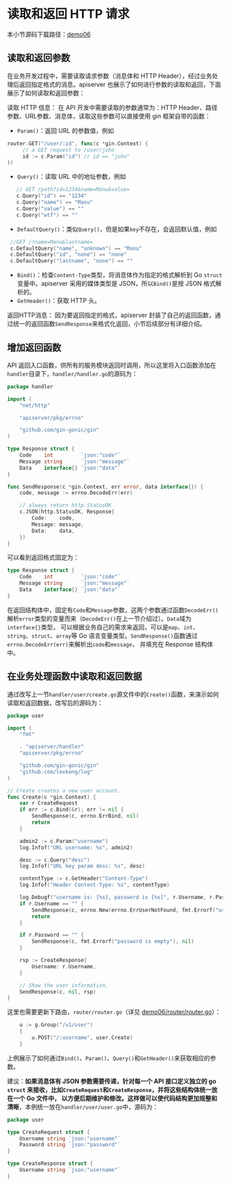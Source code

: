 # 读取和返回 HTTP 请求
本小节源码下载路径：[demo06](https://github.com/lexkong/apiserver_demos/tree/master/demo06)

## 读取和返回参数
在业务开发过程中，需要读取请求参数（消息体和 HTTP Header），经过业务处理后返回指定格式的消息。apiserver 也展示了如何进行参数的读取和返回，下面展示了如何读取和返回参数：

读取 HTTP 信息： 在 API 开发中需要读取的参数通常为：HTTP Header、路径参数、URL参数、消息体，读取这些参数可以直接使用 gin 框架自带的函数：
- `Param()`：返回 URL 的参数值，例如
```go
router.GET("/user/:id", func(c *gin.Context) {
     // a GET request to /user/john
     id := c.Param("id") // id == "john"
})
```

- `Query()`：读取 URL 中的地址参数，例如
```go
   // GET /path?id=1234&name=Manu&value=
   c.Query("id") == "1234"
   c.Query("name") == "Manu"
   c.Query("value") == ""
   c.Query("wtf") == ""
```

- `DefaultQuery()`：类似`Query()`，但是如果`key`不存在，会返回默认值，例如
```go
 //GET /?name=Manu&lastname=
 c.DefaultQuery("name", "unknown") == "Manu"
 c.DefaultQuery("id", "none") == "none"
 c.DefaultQuery("lastname", "none") == ""
```

- `Bind()`：检查`Content-Type`类型，将消息体作为指定的格式解析到 Go `struct`变量中。apiserver 采用的媒体类型是 JSON，所以`Bind()`是按 JSON 格式解析的。
- `GetHeader()`：获取 HTTP 头。

返回HTTP消息： 因为要返回指定的格式，apiserver 封装了自己的返回函数，通过统一的返回函数`SendResponse`来格式化返回，小节后续部分有详细介绍。

## 增加返回函数
API 返回入口函数，供所有的服务模块返回时调用，所以这里将入口函数添加在`handler`目录下，`handler/handler.go`的源码为：
```go
package handler

import (
	"net/http"

	"apiserver/pkg/errno"

	"github.com/gin-gonic/gin"
)

type Response struct {
	Code    int         `json:"code"`
	Message string      `json:"message"`
	Data    interface{} `json:"data"`
}

func SendResponse(c *gin.Context, err error, data interface{}) {
	code, message := errno.DecodeErr(err)

	// always return http.StatusOK
	c.JSON(http.StatusOK, Response{
		Code:    code,
		Message: message,
		Data:    data,
	})
}
```
可以看到返回格式固定为：
```go
type Response struct {
	Code    int         `json:"code"`
	Message string      `json:"message"`
	Data    interface{} `json:"data"`
}
```
在返回结构体中，固定有`Code`和`Message`参数，这两个参数通过函数`DecodeErr()`解析`error`类型的变量而来（`DecodeErr()`在上一节介绍过）。`Data`域为`interface{}`类型，
可以根据业务自己的需求来返回，可以是`map`、`int`、`string`、`struct`、`array`等 Go 语言变量类型。`SendResponse()`函数通过`errno.DecodeErr(err)`来解析出`code`和`message`，
并填充在 Response 结构体中。

## 在业务处理函数中读取和返回数据
通过改写上一节`handler/user/create.go`源文件中的`Create()`函数，来演示如何读取和返回数据，改写后的源码为：
```go
package user

import (
	"fmt"

	. "apiserver/handler"
	"apiserver/pkg/errno"

	"github.com/gin-gonic/gin"
	"github.com/lexkong/log"
)

// Create creates a new user account.
func Create(c *gin.Context) {
	var r CreateRequest
	if err := c.Bind(&r); err != nil {
		SendResponse(c, errno.ErrBind, nil)
		return
	}

	admin2 := c.Param("username")
	log.Infof("URL username: %s", admin2)

	desc := c.Query("desc")
	log.Infof("URL key param desc: %s", desc)

	contentType := c.GetHeader("Content-Type")
	log.Infof("Header Content-Type: %s", contentType)

	log.Debugf("username is: [%s], password is [%s]", r.Username, r.Password)
	if r.Username == "" {
		SendResponse(c, errno.New(errno.ErrUserNotFound, fmt.Errorf("username can not found in db: xx.xx.xx.xx")), nil)
		return
	}

	if r.Password == "" {
		SendResponse(c, fmt.Errorf("password is empty"), nil)
	}

	rsp := CreateResponse{
		Username: r.Username,
	}

	// Show the user information.
	SendResponse(c, nil, rsp)
}
```
这里也需要更新下路由，`router/router.go`（详见 [demo06/router/router.go](https://github.com/lexkong/apiserver_demos/blob/master/demo06/router/router.go)）：
```go
	u := g.Group("/v1/user")
	{
		u.POST("/:username", user.Create)
	}
```
上例展示了如何通过`Bind()`、`Param()`、`Query()`和`GetHeader()`来获取相应的参数。

建议：**如果消息体有 JSON 参数需要传递，针对每一个 API 接口定义独立的 go `struct` 来接收，比如`CreateRequest`和`CreateResponse`，并将这些结构体统一放在一个 Go 文件中，
以方便后期维护和修改。这样做可以使代码结构更加规整和清晰**，本例统一放在`handler/user/user.go`中，源码为：
```go
package user

type CreateRequest struct {
	Username string `json:"username"`
	Password string `json:"password"`
}

type CreateResponse struct {
	Username string `json:"username"`
}
```
